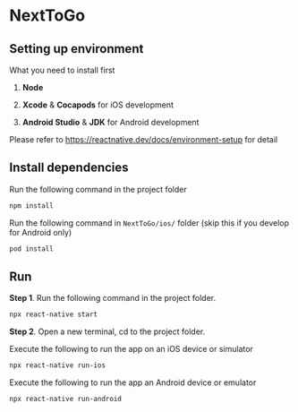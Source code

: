 # NextToGo

## Setting up environment

What you need to install first

1. **Node**

2. **Xcode** & **Cocapods** for iOS development

3. **Android Studio** & **JDK** for Android development

Please refer to https://reactnative.dev/docs/environment-setup for detail

## Install dependencies
Run the following command in the project folder
```bash
npm install
```

Run the following command in `NextToGo/ios/` folder (skip this if you develop for Android only)
```bash
pod install
```

## Run
**Step 1**. Run the following command in the project folder.

```bash
npx react-native start
```

**Step 2**. Open a new terminal, cd to the project folder.

Execute the following to run the app on an iOS device or simulator
```bash
npx react-native run-ios
```

Execute the following to run the app an Android device or emulator
```bash
npx react-native run-android
```
